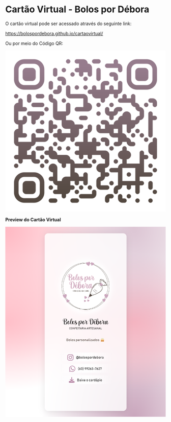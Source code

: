 # Cartão Virtual - Bolos por Débora
O cartão virtual pode ser acessado através do seguinte link: 

https://bolospordebora.github.io/cartaovirtual/

Ou por meio do Código QR:

![Alt text](<qr-code - bolos por debora.png>)

**Preview do Cartão Virtual**

![Alt text](<image - cartao virtual.png>)